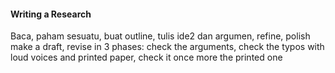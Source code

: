 #### Writing a Research
Baca, paham sesuatu, buat outline, tulis ide2 dan argumen, refine, polish
make a draft, revise in 3 phases: check the arguments, check the typos with loud voices and printed paper, check it once more the printed one


